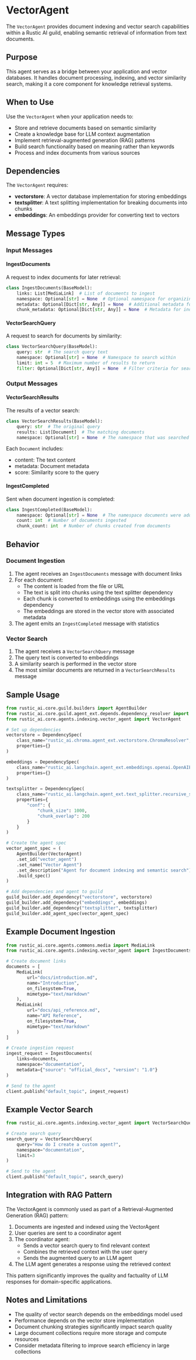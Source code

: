 # VectorAgent

The `VectorAgent` provides document indexing and vector search capabilities within a Rustic AI guild, enabling semantic retrieval of information from text documents.

## Purpose

This agent serves as a bridge between your application and vector databases. It handles document processing, indexing, and vector similarity search, making it a core component for knowledge retrieval systems.

## When to Use

Use the `VectorAgent` when your application needs to:

- Store and retrieve documents based on semantic similarity
- Create a knowledge base for LLM context augmentation
- Implement retrieval-augmented generation (RAG) patterns
- Build search functionality based on meaning rather than keywords
- Process and index documents from various sources

## Dependencies

The `VectorAgent` requires:

- **vectorstore**: A vector database implementation for storing embeddings
- **textsplitter**: A text splitting implementation for breaking documents into chunks
- **embeddings**: An embeddings provider for converting text to vectors

## Message Types

### Input Messages

#### IngestDocuments

A request to index documents for later retrieval:

```python
class IngestDocuments(BaseModel):
    links: List[MediaLink]  # List of documents to ingest
    namespace: Optional[str] = None  # Optional namespace for organizing documents
    metadata: Optional[Dict[str, Any]] = None  # Additional metadata for all documents
    chunk_metadata: Optional[Dict[str, Any]] = None  # Metadata for individual chunks
```

#### VectorSearchQuery

A request to search for documents by similarity:

```python
class VectorSearchQuery(BaseModel):
    query: str  # The search query text
    namespace: Optional[str] = None  # Namespace to search within
    limit: int = 5  # Maximum number of results to return
    filter: Optional[Dict[str, Any]] = None  # Filter criteria for search
```

### Output Messages

#### VectorSearchResults

The results of a vector search:

```python
class VectorSearchResults(BaseModel):
    query: str  # The original query
    results: List[Document]  # The matching documents
    namespace: Optional[str] = None  # The namespace that was searched
```

Each `Document` includes:
- content: The text content
- metadata: Document metadata
- score: Similarity score to the query

#### IngestCompleted

Sent when document ingestion is completed:

```python
class IngestCompleted(BaseModel):
    namespace: Optional[str] = None  # The namespace documents were added to
    count: int  # Number of documents ingested
    chunk_count: int  # Number of chunks created from documents
```

## Behavior

### Document Ingestion

1. The agent receives an `IngestDocuments` message with document links
2. For each document:
   - The content is loaded from the file or URL
   - The text is split into chunks using the text splitter dependency
   - Each chunk is converted to embeddings using the embeddings dependency
   - The embeddings are stored in the vector store with associated metadata
3. The agent emits an `IngestCompleted` message with statistics

### Vector Search

1. The agent receives a `VectorSearchQuery` message
2. The query text is converted to embeddings
3. A similarity search is performed in the vector store
4. The most similar documents are returned in a `VectorSearchResults` message

## Sample Usage

```python
from rustic_ai.core.guild.builders import AgentBuilder
from rustic_ai.core.guild.agent_ext.depends.dependency_resolver import DependencySpec
from rustic_ai.core.agents.indexing.vector_agent import VectorAgent

# Set up dependencies
vectorstore = DependencySpec(
    class_name="rustic_ai.chroma.agent_ext.vectorstore.ChromaResolver",
    properties={}
)

embeddings = DependencySpec(
    class_name="rustic_ai.langchain.agent_ext.embeddings.openai.OpenAIEmbeddingsResolver",
    properties={}
)

textsplitter = DependencySpec(
    class_name="rustic_ai.langchain.agent_ext.text_splitter.recursive_splitter.RecursiveSplitterResolver",
    properties={
        "conf": {
            "chunk_size": 1000,
            "chunk_overlap": 200
        }
    }
)

# Create the agent spec
vector_agent_spec = (
    AgentBuilder(VectorAgent)
    .set_id("vector_agent")
    .set_name("Vector Agent")
    .set_description("Agent for document indexing and semantic search")
    .build_spec()
)

# Add dependencies and agent to guild
guild_builder.add_dependency("vectorstore", vectorstore)
guild_builder.add_dependency("embeddings", embeddings)
guild_builder.add_dependency("textsplitter", textsplitter)
guild_builder.add_agent_spec(vector_agent_spec)
```

## Example Document Ingestion

```python
from rustic_ai.core.agents.commons.media import MediaLink
from rustic_ai.core.agents.indexing.vector_agent import IngestDocuments

# Create document links
documents = [
    MediaLink(
        url="docs/introduction.md",
        name="Introduction",
        on_filesystem=True,
        mimetype="text/markdown"
    ),
    MediaLink(
        url="docs/api_reference.md",
        name="API Reference",
        on_filesystem=True,
        mimetype="text/markdown"
    )
]

# Create ingestion request
ingest_request = IngestDocuments(
    links=documents,
    namespace="documentation",
    metadata={"source": "official_docs", "version": "1.0"}
)

# Send to the agent
client.publish("default_topic", ingest_request)
```

## Example Vector Search

```python
from rustic_ai.core.agents.indexing.vector_agent import VectorSearchQuery

# Create search query
search_query = VectorSearchQuery(
    query="How do I create a custom agent?",
    namespace="documentation",
    limit=3
)

# Send to the agent
client.publish("default_topic", search_query)
```

## Integration with RAG Pattern

The VectorAgent is commonly used as part of a Retrieval-Augmented Generation (RAG) pattern:

1. Documents are ingested and indexed using the VectorAgent
2. User queries are sent to a coordinator agent
3. The coordinator agent:
   - Sends a vector search query to find relevant context
   - Combines the retrieved context with the user query
   - Sends the augmented query to an LLM agent
4. The LLM agent generates a response using the retrieved context

This pattern significantly improves the quality and factuality of LLM responses for domain-specific applications.

## Notes and Limitations

- The quality of vector search depends on the embeddings model used
- Performance depends on the vector store implementation
- Document chunking strategies significantly impact search quality
- Large document collections require more storage and compute resources
- Consider metadata filtering to improve search efficiency in large collections 